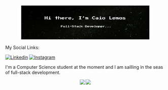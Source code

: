 
<p align="center"><img width="80%" alt="Hi there, I'm Caio Lemos" src="./gitgif.gif" /></p>


My Social Links:

[![Linkedin](https://img.shields.io/badge/LinkedIn-0077B5?style=for-the-badge&logo=linkedin&logoColor=white)](https://www.linkedin.com/in/caio-lemos-dantas-08539124b/) [![Instagram](https://img.shields.io/badge/Instagram-E4405F?style=for-the-badge&logo=instagram&logoColor=white)](https://www.instagram.com/caio._.kyo/)

I'm a Computer Science student at the moment and I am sailling in the seas of full-stack development. 


<div style="display: flex; justify-content: center; gap: 2.5px; ">
    <a align="center" height="200px" width="50%" ><img src="https://github-readme-stats.vercel.app/api?username=Caioledan&show_icons=true&theme=tokyonight&include_all_commits=true&rank_icon=github&hide_border=true"></a>
    <a align="center" height="200px" width="50%"><img src="https://github-readme-stats.vercel.app/api/top-langs/?username=Caioledan&layout=compact&theme=tokyonight&hide_border=true"></a>

</div>
